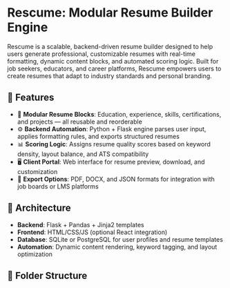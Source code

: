 # Rescume: Modular Resume Builder Engine

Rescume is a scalable, backend-driven resume builder designed to help users generate professional, customizable resumes with real-time formatting, dynamic content blocks, and automated scoring logic. Built for job seekers, educators, and career platforms, Rescume empowers users to create resumes that adapt to industry standards and personal branding.

## 🚀 Features

- 🧩 **Modular Resume Blocks**: Education, experience, skills, certifications, and projects — all reusable and reorderable
- ⚙️ **Backend Automation**: Python + Flask engine parses user input, applies formatting rules, and exports structured resumes
- 📊 **Scoring Logic**: Assigns resume quality scores based on keyword density, layout balance, and ATS compatibility
- 🖥️ **Client Portal**: Web interface for resume preview, download, and customization
- 📄 **Export Options**: PDF, DOCX, and JSON formats for integration with job boards or LMS platforms

## 🧠 Architecture

- **Backend**: Flask + Pandas + Jinja2 templates
- **Frontend**: HTML/CSS/JS (optional React integration)
- **Database**: SQLite or PostgreSQL for user profiles and resume templates
- **Automation**: Dynamic content rendering, keyword tagging, and layout optimization

## 📁 Folder Structure
